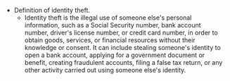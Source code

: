 - Definition of identity theft.
	- Identity theft is the illegal use of someone else's personal information, such as a Social Security number, bank account number, driver's license number, or credit card number, in order to obtain goods, services, or financial resources without their knowledge or consent. It can include stealing someone's identity to open a bank account, applying for a government document or benefit, creating fraudulent accounts, filing a false tax return, or any other activity carried out using someone else's identity.